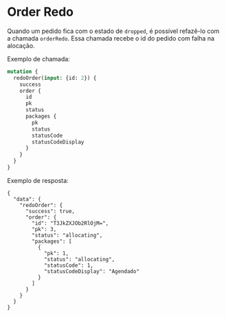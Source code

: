 # Order Redo

Quando um pedido fica com o estado de `dropped`, é possível refazê-lo com a chamada `orderRedo`. Essa chamada recebe o id do pedido com falha na alocação.

Exemplo de chamada:

```graphql
mutation {
  redoOrder(input: {id: 2}) {
    success
    order {
      id
      pk
      status
      packages {
        pk
        status
        statusCode
        statusCodeDisplay
      }
    }
  }
}
```

Exemplo de resposta:

```
{
  "data": {
    "redoOrder": {
      "success": true,
      "order": {
        "id": "T3JkZXJOb2RlOjM=",
        "pk": 3,
        "status": "allocating",
        "packages": [
          {
            "pk": 1,
            "status": "allocating",
            "statusCode": 1,
            "statusCodeDisplay": "Agendado"
          }
        ]
      }
    }
  }
}
```
